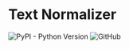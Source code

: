 # Text Normalizer

![PyPI - Python Version](https://img.shields.io/pypi/pyversions/Django.svg)
![GitHub](https://img.shields.io/github/license/mashape/apistatus.svg)
